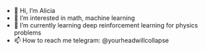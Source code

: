 - 👋 Hi, I’m Alicia
- 👀 I’m interested in math, machine learning
- 🌱 I’m currently learning deep reinforcement learning for physics problems
- 📫 How to reach me telegram: @yourheadwillcollapse

<!---
oiisa/oiisa is a ✨ special ✨ repository because its `README.md` (this file) appears on your GitHub profile.
You can click the Preview link to take a look at your changes.
--->
